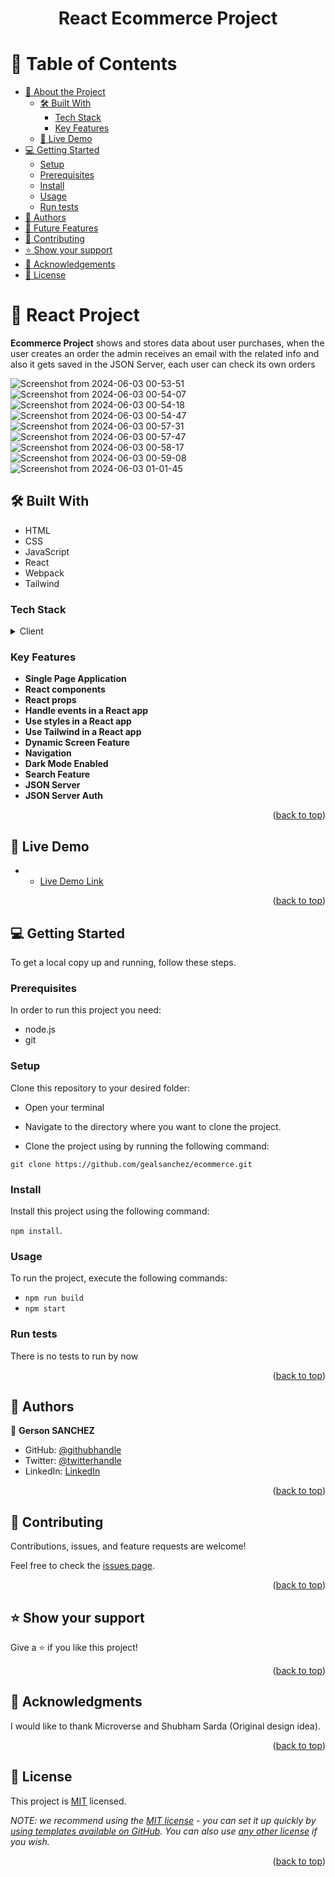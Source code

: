 <a name="readme-top"></a>

<div align="center">

<h1><b>React Ecommerce Project</b></h1>

</div>

<!-- TABLE OF CONTENTS -->

# 📗 Table of Contents

- [📖 About the Project](#about-project)
  - [🛠 Built With](#built-with)
    - [Tech Stack](#tech-stack)
    - [Key Features](#key-features)
  - [🚀 Live Demo](#live-demo)
- [💻 Getting Started](#getting-started)
  - [Setup](#setup)
  - [Prerequisites](#prerequisites)
  - [Install](#install)
  - [Usage](#usage)
  - [Run tests](#run-tests)
- [👥 Authors](#authors)
- [🔭 Future Features](#future-features)
- [🤝 Contributing](#contributing)
- [⭐️ Show your support](#support)
- [🙏 Acknowledgements](#acknowledgements)
- [📝 License](#license)

<!-- PROJECT DESCRIPTION -->

# 📖 React Project <a name="about-project"></a>

**Ecommerce Project** shows and stores data about user purchases, when the user creates an order the admin receives an email with the related info and also it gets saved in the JSON Server, each user can check its own orders

![Screenshot from 2024-06-03 00-53-51](https://github.com/gealsanchez/ecommerce/assets/94255143/7422969d-f802-48ee-9be1-8067a2564064)
![Screenshot from 2024-06-03 00-54-07](https://github.com/gealsanchez/ecommerce/assets/94255143/60ab09bb-aba0-4f47-9af5-a0680a467d06)
![Screenshot from 2024-06-03 00-54-18](https://github.com/gealsanchez/ecommerce/assets/94255143/0f5fe311-838d-48df-80ff-ace2a30c4d72)
![Screenshot from 2024-06-03 00-54-47](https://github.com/gealsanchez/ecommerce/assets/94255143/5961ae16-676b-4e85-832d-2b10839ac203)
![Screenshot from 2024-06-03 00-57-31](https://github.com/gealsanchez/ecommerce/assets/94255143/f9424dd5-675e-4cc2-8272-02a838940fe8)
![Screenshot from 2024-06-03 00-57-47](https://github.com/gealsanchez/ecommerce/assets/94255143/ad64718e-43a4-4d93-90b5-bbf7a4fafaad)
![Screenshot from 2024-06-03 00-58-17](https://github.com/gealsanchez/ecommerce/assets/94255143/b8984439-4749-4267-bf78-759f57fb982c)
![Screenshot from 2024-06-03 00-59-08](https://github.com/gealsanchez/ecommerce/assets/94255143/bb330e59-b2d9-4f12-95ba-0176f547698f)
![Screenshot from 2024-06-03 01-01-45](https://github.com/gealsanchez/ecommerce/assets/94255143/31961876-bad2-42b6-b731-e632943ade5a)

## 🛠 Built With <a name="built-with"></a>

 - HTML
 - CSS
 - JavaScript
 - React
 - Webpack
 - Tailwind

### Tech Stack <a name="tech-stack"></a>

<details>
  <summary>Client</summary>
  <ul>
    <li><a href="https://reactjs.org/">React.js</a></li>
  </ul>
</details>

### Key Features <a name="key-features"></a>

- **Single Page Application**
- **React components**
- **React props**
- **Handle events in a React app**
- **Use styles in a React app**
- **Use Tailwind in a React app**
- **Dynamic Screen Feature**
- **Navigation**
- **Dark Mode Enabled**
- **Search Feature**
- **JSON Server**
- **JSON Server Auth**

<p align="right">(<a href="#readme-top">back to top</a>)</p>

## 🚀 Live Demo <a name="live-demo"></a>

- - [Live Demo Link](https://main--official-hibrid-it-ecommerce.netlify.app/products)

<p align="right">(<a href="#readme-top">back to top</a>)</p>

## 💻 Getting Started <a name="getting-started"></a>

To get a local copy up and running, follow these steps.

### Prerequisites

In order to run this project you need:
- node.js
- git

### Setup

Clone this repository to your desired folder:

- Open your terminal

- Navigate to the directory where you want to clone the project.

- Clone the project using by running the following command:

`git clone https://github.com/gealsanchez/ecommerce.git`

### Install

Install this project using the following command: 

`npm install`.

### Usage

To run the project, execute the following commands:

- `npm run build`
- `npm start`

### Run tests

There is no tests to run by now

<p align="right">(<a href="#readme-top">back to top</a>)</p>

## 👥 Authors <a name="authors"></a>

👤 **Gerson SANCHEZ**

- GitHub: [@githubhandle](https://github.com/gealsanchez)
- Twitter: [@twitterhandle](https://twitter.com/gealsanchez)
- LinkedIn: [LinkedIn](https://www.linkedin.com/in/gerson-sanchez-88309b57/)

<p align="right">(<a href="#readme-top">back to top</a>)</p>

## 🤝 Contributing <a name="contributing"></a>

Contributions, issues, and feature requests are welcome!

Feel free to check the [issues page](../../issues/).

<p align="right">(<a href="#readme-top">back to top</a>)</p>

## ⭐️ Show your support <a name="support"></a>

Give a ⭐️ if you like this project!

<p align="right">(<a href="#readme-top">back to top</a>)</p>

## 🙏 Acknowledgments <a name="acknowledgements"></a>

I would like to thank Microverse and Shubham Sarda (Original design idea).

<p align="right">(<a href="#readme-top">back to top</a>)</p>

<!-- LICENSE -->

## 📝 License <a name="license"></a>

This project is [MIT](./LICENSE) licensed.

_NOTE: we recommend using the [MIT license](https://choosealicense.com/licenses/mit/) - you can set it up quickly by [using templates available on GitHub](https://docs.github.com/en/communities/setting-up-your-project-for-healthy-contributions/adding-a-license-to-a-repository). You can also use [any other license](https://choosealicense.com/licenses/) if you wish._

<p align="right">(<a href="#readme-top">back to top</a>)</p>
